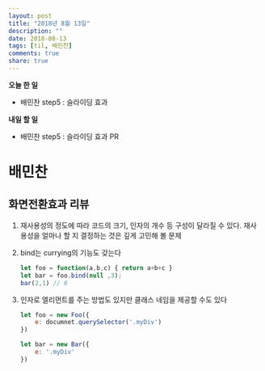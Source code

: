 ```yaml
---
layout: post
title: "2018년 8월 13일"
description: ""
date: 2018-08-13
tags: [til, 배민찬]
comments: true
share: true
---
```


**오늘 한 일**

* 배민찬 step5 : 슬라이딩 효과

**내일 할 일**

* 배민찬 step5 : 슬라이딩 효과 PR

# 배민찬

## 화면전환효과 리뷰

1. 재사용성의 정도에 따라 코드의 크기, 인자의 개수 등 구성이 달라질 수 있다. 재사용성을 얼마나 할 지 결정하는 것은 깊게 고민해 볼 문제

2. bind는 currying의 기능도 갖는다

   ```javascript
   let foo = function(a,b,c) { return a+b+c }
   let bar = foo.bind(null ,3);
   bar(2,1) // 6
   ```

3. 인자로 엘리먼트를 주는 방법도 있지만 클래스 네임을 제공할 수도 있다

   ```javascript
   let foo = new Foo({
       e: documnet.querySelector('.myDiv')
   })

   let bar = new Bar({
       e: '.myDiv'
   })
   ```